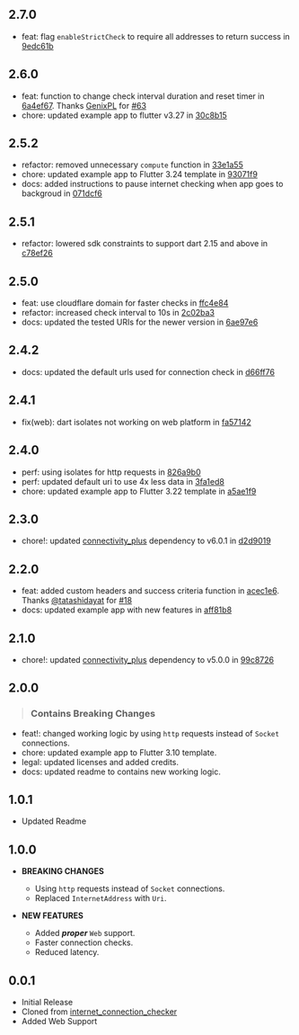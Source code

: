 ## 2.7.0

- feat: flag `enableStrictCheck` to require all addresses to return success in [9edc61b](https://github.com/OutdatedGuy/internet_connection_checker_plus/commit/9edc61b2b3e6659b06328cf91efcc0218deef314)

## 2.6.0

- feat: function to change check interval duration and reset timer in [6a4ef67](https://github.com/OutdatedGuy/internet_connection_checker_plus/commit/6a4ef67a3810e65759a6b32b14901150785ca488). Thanks [GenixPL](https://github.com/GenixPL) for [#63](https://github.com/OutdatedGuy/internet_connection_checker_plus/pull/63)
- chore: updated example app to flutter v3.27 in [30c8b15](https://github.com/OutdatedGuy/internet_connection_checker_plus/commit/30c8b1553bcff2bb62ad6c62abebefb15a0d5cb4)

## 2.5.2

- refactor: removed unnecessary `compute` function in [33e1a55](https://github.com/OutdatedGuy/internet_connection_checker_plus/commit/33e1a55743ac6924d31300913991ecc3b3ba85a3)
- chore: updated example app to Flutter 3.24 template in [93071f9](https://github.com/OutdatedGuy/internet_connection_checker_plus/commit/93071f9f444a0d11c8760d63fb8b6c52432baa2d)
- docs: added instructions to pause internet checking when app goes to backgroud in [071dcf6](https://github.com/OutdatedGuy/internet_connection_checker_plus/commit/071dcf6f278218795b72a582350dbed15132024d)

## 2.5.1

- refactor: lowered sdk constraints to support dart 2.15 and above in [c78ef26](https://github.com/OutdatedGuy/internet_connection_checker_plus/commit/c78ef2638bc9d18f284c0d307377a4b30102b253)

## 2.5.0

- feat: use cloudflare domain for faster checks in [ffc4e84](https://github.com/OutdatedGuy/internet_connection_checker_plus/commit/ffc4e84a45eb3b72d2db6ef24b20363dec612647)
- refactor: increased check interval to 10s in [2c02ba3](https://github.com/OutdatedGuy/internet_connection_checker_plus/commit/2c02ba3620c044c441cd1996dfdcf080e22e3d07)
- docs: updated the tested URIs for the newer version in [6ae97e6](https://github.com/OutdatedGuy/internet_connection_checker_plus/commit/6ae97e68ecd666e29873804d2effc1485d0e8bfc)

## 2.4.2

- docs: updated the default urls used for connection check in [d66ff76](https://github.com/OutdatedGuy/internet_connection_checker_plus/commit/d66ff768e6a1722f32e044412391ffa488afeee2)

## 2.4.1

- fix(web): dart isolates not working on web platform in [fa57142](https://github.com/OutdatedGuy/internet_connection_checker_plus/commit/fa571420061af109fc85c4150825b19645fe8b1a)

## 2.4.0

- perf: using isolates for http requests in [826a9b0](https://github.com/OutdatedGuy/internet_connection_checker_plus/commit/826a9b069896073ee69d5dcfb21d1a027ebaf876)
- perf: updated default uri to use 4x less data in [3fa1ed8](https://github.com/OutdatedGuy/internet_connection_checker_plus/commit/3fa1ed8ddcfae5122a2cb51b42ae67ae1f8df028)
- chore: updated example app to Flutter 3.22 template in [a5ae1f9](https://github.com/OutdatedGuy/internet_connection_checker_plus/commit/a5ae1f999420caca9f7538a95c727f84c309b59c)

## 2.3.0

- chore!: updated [connectivity_plus](https://pub.dev/packages/connectivity_plus) dependency to v6.0.1 in [d2d9019](https://github.com/OutdatedGuy/internet_connection_checker_plus/commit/d2d9019dc1cf317ba25a29e9f72c991828c86869)

## 2.2.0

- feat: added custom headers and success criteria function in [acec1e6](https://github.com/OutdatedGuy/internet_connection_checker_plus/commit/acec1e65c14510d4cb05e9f7b73e8b7972b271d8). Thanks [@tatashidayat](https://github.com/tatashidayat) for [#18](https://github.com/OutdatedGuy/internet_connection_checker_plus/pull/18)
- docs: updated example app with new features in [aff81b8](https://github.com/OutdatedGuy/internet_connection_checker_plus/commit/aff81b81ff8e4c51cddd06af6956ac5e9a0af085)

## 2.1.0

- chore!: updated [connectivity_plus](https://pub.dev/packages/connectivity_plus) dependency to v5.0.0 in [99c8726](https://github.com/OutdatedGuy/internet_connection_checker_plus/commit/99c87262b0aefbd53aaab03f707cd7800471c8f6)

## 2.0.0

> ### Contains Breaking Changes

- feat!: changed working logic by using `http` requests instead of `Socket` connections.
- chore: updated example app to Flutter 3.10 template.
- legal: updated licenses and added credits.
- docs: updated readme to contains new working logic.

## 1.0.1

- Updated Readme

## 1.0.0

- **BREAKING CHANGES**

  - Using `http` requests instead of `Socket` connections.
  - Replaced `InternetAddress` with `Uri`.

- **NEW FEATURES**

  - Added **_proper_** `Web` support.
  - Faster connection checks.
  - Reduced latency.

## 0.0.1

- Initial Release
- Cloned from [internet_connection_checker](https://github.com/RounakTadvi/internet_connection_checker)
- Added Web Support
